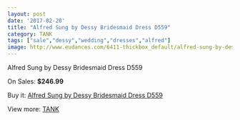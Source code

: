 ```yaml
---
layout: post
date: '2017-02-20'
title: "Alfred Sung by Dessy Bridesmaid Dress D559"
category: TANK
tags: ["sale","dessy","wedding","dresses","alfred"]
image: http://www.eudances.com/6411-thickbox_default/alfred-sung-by-dessy-bridesmaid-dress-d559.jpg
---
```

Alfred Sung by Dessy Bridesmaid Dress D559

On Sales: **$246.99**
<a href="https://www.eudances.com/en/tank/2331-alfred-sung-by-dessy-bridesmaid-dress-d559.html"><amp-img layout="responsive" width="600" height="600" src="//www.eudances.com/6411-thickbox_default/alfred-sung-by-dessy-bridesmaid-dress-d559.jpg" alt="Alfred Sung by Dessy Bridesmaid Dress D559 0" /></a>
<a href="https://www.eudances.com/en/tank/2331-alfred-sung-by-dessy-bridesmaid-dress-d559.html"><amp-img layout="responsive" width="600" height="600" src="//www.eudances.com/6412-thickbox_default/alfred-sung-by-dessy-bridesmaid-dress-d559.jpg" alt="Alfred Sung by Dessy Bridesmaid Dress D559 1" /></a>

Buy it: [Alfred Sung by Dessy Bridesmaid Dress D559](https://www.eudances.com/en/tank/2331-alfred-sung-by-dessy-bridesmaid-dress-d559.html "Alfred Sung by Dessy Bridesmaid Dress D559")

View more: [TANK](https://www.eudances.com/en/28-tank "TANK")
